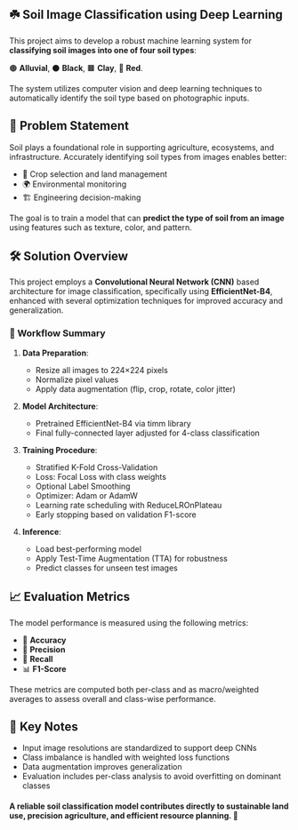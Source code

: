  ## ☘️ Soil Image Classification using Deep Learning

This project aims to develop a robust machine learning system for **classifying soil images into one of four soil types**:

🟤 **Alluvial**, 
⚫ **Black**, 
🟫 **Clay**,
🔴 **Red**.

The system utilizes computer vision and deep learning techniques to automatically identify the soil type based on photographic inputs.



## 🧠 Problem Statement

Soil plays a foundational role in supporting agriculture, ecosystems, and infrastructure. Accurately identifying soil types from images enables better:

* 🌾 Crop selection and land management
* 🌍 Environmental monitoring
* 🏗️ Engineering decision-making

The goal is to train a model that can **predict the type of soil from an image** using features such as texture, color, and pattern.



## 🛠️ Solution Overview

This project employs a **Convolutional Neural Network (CNN)** based architecture for image classification, specifically using **EfficientNet-B4**, enhanced with several optimization techniques for improved accuracy and generalization.

### 🔁 Workflow Summary

1. **Data Preparation**:

   * Resize all images to 224×224 pixels
   * Normalize pixel values
   * Apply data augmentation (flip, crop, rotate, color jitter)

2. **Model Architecture**:

   * Pretrained EfficientNet-B4 via timm library
   * Final fully-connected layer adjusted for 4-class classification

3. **Training Procedure**:

   * Stratified K-Fold Cross-Validation
   * Loss: Focal Loss with class weights
   * Optional Label Smoothing
   * Optimizer: Adam or AdamW
   * Learning rate scheduling with ReduceLROnPlateau
   * Early stopping based on validation F1-score

4. **Inference**:

   * Load best-performing model
   * Apply Test-Time Augmentation (TTA) for robustness
   * Predict classes for unseen test images



## 📈 Evaluation Metrics

The model performance is measured using the following metrics:

* 🎯 **Accuracy**
* 🧮 **Precision**
* 🔁 **Recall**
* 📊 **F1-Score**

These metrics are computed both per-class and as macro/weighted averages to assess overall and class-wise performance.



## 📌 Key Notes

* Input image resolutions are standardized to support deep CNNs
* Class imbalance is handled with weighted loss functions
* Data augmentation improves generalization
* Evaluation includes per-class analysis to avoid overfitting on dominant classes


#### A reliable soil classification model contributes directly to sustainable land use, precision agriculture, and efficient resource planning. 🌿

